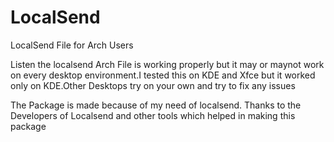 # LocalSend
LocalSend File for Arch Users


Listen the localsend Arch File is working properly but it may or maynot work on every desktop environment.I tested this on KDE and Xfce but it worked only on KDE.Other Desktops try on your own and try to fix any issues


The Package is made because of my need of localsend. Thanks to the Developers of Localsend and other tools which helped in making this package
